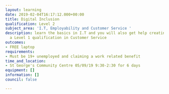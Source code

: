 ```yaml
---
layout: learning
date: 2019-02-04T16:17:12.000+00:00
title: Digital Inclusion
qualification: Level 2
subject_area: 'I.T, Employability and Customer Service '
description: learn the basics in I.T and you will also get help creating a CV and
  a Level 1 qualification in Customer Service
outcomes:
- FREE laptop
requirements:
- Must be 19+ unemployed and claiming a work related benefit
time_and_location:
- St George's Community Centre 05/09/19 9:30-2:30 for 6 days
equipment: []
information: []
council: false

---
```


